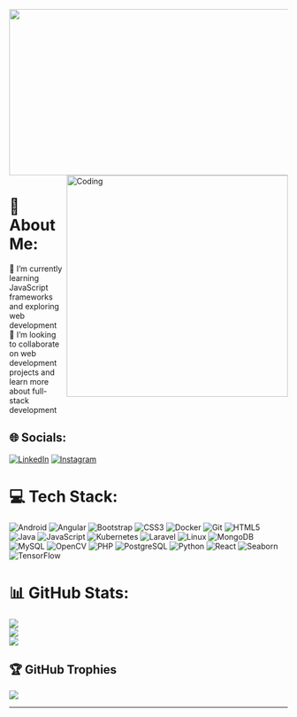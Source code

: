 <img src="(https://i.gifer.com/origin/d7/d72fdb011630fad8d1472c4af0292364.gif)" width="1000" height="300" align="center">
<img align="right" alt="Coding" width="400" src="https://media.tenor.com/QVC1Nmb9TwUAAAAC/coding.gif">

# 💫 About Me:
🔭 I’m currently learning JavaScript frameworks and exploring web development<br>👯 I’m looking to collaborate on web development projects and learn more about full-stack development<br>

## 🌐 Socials:
[![LinkedIn](https://img.shields.io/badge/LinkedIn-%230077B5.svg?logo=linkedin&logoColor=white)](https://linkedin.com/in/abina-s) [![Instagram](https://img.shields.io/badge/Instagram-%23E4405F.svg?logo=instagram&logoColor=white)](https://instagram.com/abina_s) 

# 💻 Tech Stack:
![Android](https://img.shields.io/badge/android-%233DDC84.svg?style=plastic&logo=android&logoColor=white)
![Angular](https://img.shields.io/badge/angular-%23DD0031.svg?style=plastic&logo=angular&logoColor=white)
![Bootstrap](https://img.shields.io/badge/bootstrap-%23563D7C.svg?style=plastic&logo=bootstrap&logoColor=white)
![CSS3](https://img.shields.io/badge/css3-%231572B6.svg?style=plastic&logo=css3&logoColor=white)
![Docker](https://img.shields.io/badge/docker-%230db7ed.svg?style=plastic&logo=docker&logoColor=white)
![Git](https://img.shields.io/badge/git-%23F05032.svg?style=plastic&logo=git&logoColor=white)
![HTML5](https://img.shields.io/badge/html5-%23E34F26.svg?style=plastic&logo=html5&logoColor=white)
![Java](https://img.shields.io/badge/java-%23ED8B00.svg?style=plastic&logo=java&logoColor=white)
![JavaScript](https://img.shields.io/badge/javascript-%23323330.svg?style=plastic&logo=javascript&logoColor=%23F7DF1E)
![Kubernetes](https://img.shields.io/badge/kubernetes-%23326ce5.svg?style=plastic&logo=kubernetes&logoColor=white)
![Laravel](https://img.shields.io/badge/laravel-%23FF2D20.svg?style=plastic&logo=laravel&logoColor=white)
![Linux](https://img.shields.io/badge/linux-%23FCC624.svg?style=plastic&logo=linux&logoColor=black)
![MongoDB](https://img.shields.io/badge/mongodb-%234ea94b.svg?style=plastic&logo=mongodb&logoColor=white)
![MySQL](https://img.shields.io/badge/mysql-%2300f.svg?style=plastic&logo=mysql&logoColor=white)
![OpenCV](https://img.shields.io/badge/opencv-%235C3EE8.svg?style=plastic&logo=opencv&logoColor=white)
![PHP](https://img.shields.io/badge/php-%23777BB4.svg?style=plastic&logo=php&logoColor=white)
![PostgreSQL](https://img.shields.io/badge/postgresql-%23336791.svg?style=plastic&logo=postgresql&logoColor=white)
![Python](https://img.shields.io/badge/python-%233776AB.svg?style=plastic&logo=python&logoColor=white)
![React](https://img.shields.io/badge/react-%2361DAFB.svg?style=plastic&logo=react&logoColor=black)
![Seaborn](https://img.shields.io/badge/seaborn-%23004E74.svg?style=plastic&logo=seaborn&logoColor=white)
![TensorFlow](https://img.shields.io/badge/tensorflow-%23FF6F00.svg?style=plastic&logo=tensorflow&logoColor=white)

# 📊 GitHub Stats:
![](https://github-readme-stats.vercel.app/api?username=abina-s&theme=city_light&hide_border=false&include_all_commits=false&count_private=false)<br/>
![](https://github-readme-streak-stats.herokuapp.com/?user=abina-s&theme=city_light&hide_border=false)<br/>
![](https://github-readme-stats.vercel.app/api/top-langs/?username=abina-s&theme=city_light&hide_border=false&include_all_commits=false&count_private=false&layout=compact)

## 🏆 GitHub Trophies
![](https://github-profile-trophy.vercel.app/?username=abina-s&theme=radical&no-frame=false&no-bg=false&margin-w=4)

---
